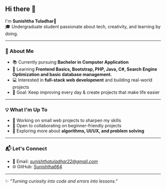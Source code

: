 ## Hi there 👋  

I'm **Sunishtha Tuladhar**🌸  
🎓 Undergraduate student passionate about tech, creativity, and learning by doing.  

---

### 🚀 About Me  
- 📚 Currently pursuing **Bachelor in Computer Application** 
- 🌱 Learning **Frontend Basics, Bootstrap, PHP, Java, C#, Search Engine Optimization and basic database management.**
- 💻 Interested in **full-stack web development** and building real-world projects  
- 🎯 Goal: Keep improving every day & create projects that make life easier  

---

### 💡 What I'm Up To  
- 🔨 Working on small web projects to sharpen my skills  
- 🤝 Open to collaborating on beginner-friendly projects  
- 📖 Exploring more about **algorithms, UI/UX, and problem solving**  

---

### 📬 Let's Connect  
- 💌 Email: *sunishthatuladhar22@gmail.com*  
- 🌐 GitHub: [Sunishtha664](https://github.com/Sunishtha664)  

---

✨ *"Turning curiosity into code and errors into lessons."*  
